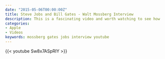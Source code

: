 ```yaml
---
date: "2015-05-06T00:00:00Z"
title: Steve Jobs and Bill Gates - Walt Mossberg Interview
description: This is a fascinating video and worth watching to see how these two old adversaries and friends interact. There is clearly a deep respect there that comes through in this interview.
categories:
- Apple
- Videos
keywords: mossberg gates jobs interview youtube
---
```


{{< youtube Sw8x7ASpRIY >}}

